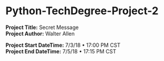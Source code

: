 # Python-TechDegree-Project-2
**Project Title:** Secret Message\
**Project Author:** Walter Allen

**Project Start DateTime:** 7/3/18 • 17:00 PM CST\
**Project End DateTime:**   7/5/18 • 17:15 PM CST
